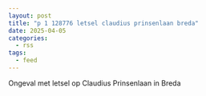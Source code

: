 ```yaml
---
layout: post
title: "p 1 128776 letsel claudius prinsenlaan breda"
date: 2025-04-05
categories: 
  - rss
tags: 
  - feed
---
```


Ongeval met letsel op Claudius Prinsenlaan in Breda
